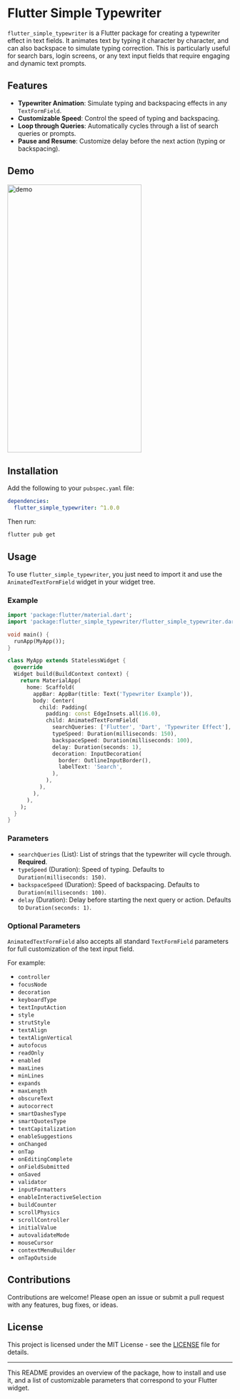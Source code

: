 # Flutter Simple Typewriter

`flutter_simple_typewriter` is a Flutter package for creating a typewriter effect in text fields. It animates text by typing it character by character, and can also backspace to simulate typing correction. This is particularly useful for search bars, login screens, or any text input fields that require engaging and dynamic text prompts.

## Features

- **Typewriter Animation**: Simulate typing and backspacing effects in any `TextFormField`.
- **Customizable Speed**: Control the speed of typing and backspacing.
- **Loop through Queries**: Automatically cycles through a list of search queries or prompts.
- **Pause and Resume**: Customize delay before the next action (typing or backspacing).

## Demo

<img src="https://github.com/user-attachments/assets/40d3c258-8235-4547-b663-5cc396bc64b7" alt="demo" height="600" width="300">

## Installation

Add the following to your `pubspec.yaml` file:

```yaml
dependencies:
  flutter_simple_typewriter: ^1.0.0
```

Then run:

```bash
flutter pub get
```

## Usage

To use `flutter_simple_typewriter`, you just need to import it and use the `AnimatedTextFormField` widget in your widget tree.

### Example

```dart
import 'package:flutter/material.dart';
import 'package:flutter_simple_typewriter/flutter_simple_typewriter.dart';

void main() {
  runApp(MyApp());
}

class MyApp extends StatelessWidget {
  @override
  Widget build(BuildContext context) {
    return MaterialApp(
      home: Scaffold(
        appBar: AppBar(title: Text('Typewriter Example')),
        body: Center(
          child: Padding(
            padding: const EdgeInsets.all(16.0),
            child: AnimatedTextFormField(
              searchQueries: ['Flutter', 'Dart', 'Typewriter Effect'],
              typeSpeed: Duration(milliseconds: 150),
              backspaceSpeed: Duration(milliseconds: 100),
              delay: Duration(seconds: 1),
              decoration: InputDecoration(
                border: OutlineInputBorder(),
                labelText: 'Search',
              ),
            ),
          ),
        ),
      ),
    );
  }
}
```

### Parameters

- `searchQueries` (List<String>): List of strings that the typewriter will cycle through. **Required**.
- `typeSpeed` (Duration): Speed of typing. Defaults to `Duration(milliseconds: 150)`.
- `backspaceSpeed` (Duration): Speed of backspacing. Defaults to `Duration(milliseconds: 100)`.
- `delay` (Duration): Delay before starting the next query or action. Defaults to `Duration(seconds: 1)`.

### Optional Parameters

`AnimatedTextFormField` also accepts all standard `TextFormField` parameters for full customization of the text input field.

For example:
- `controller`
- `focusNode`
- `decoration`
- `keyboardType`
- `textInputAction`
- `style`
- `strutStyle`
- `textAlign`
- `textAlignVertical`
- `autofocus`
- `readOnly`
- `enabled`
- `maxLines`
- `minLines`
- `expands`
- `maxLength`
- `obscureText`
- `autocorrect`
- `smartDashesType`
- `smartQuotesType`
- `textCapitalization`
- `enableSuggestions`
- `onChanged`
- `onTap`
- `onEditingComplete`
- `onFieldSubmitted`
- `onSaved`
- `validator`
- `inputFormatters`
- `enableInteractiveSelection`
- `buildCounter`
- `scrollPhysics`
- `scrollController`
- `initialValue`
- `autovalidateMode`
- `mouseCursor`
- `contextMenuBuilder`
- `onTapOutside`

## Contributions

Contributions are welcome! Please open an issue or submit a pull request with any features, bug fixes, or ideas.

## License

This project is licensed under the MIT License - see the [LICENSE](LICENSE) file for details.

---

This README provides an overview of the package, how to install and use it, and a list of customizable parameters that correspond to your Flutter widget.